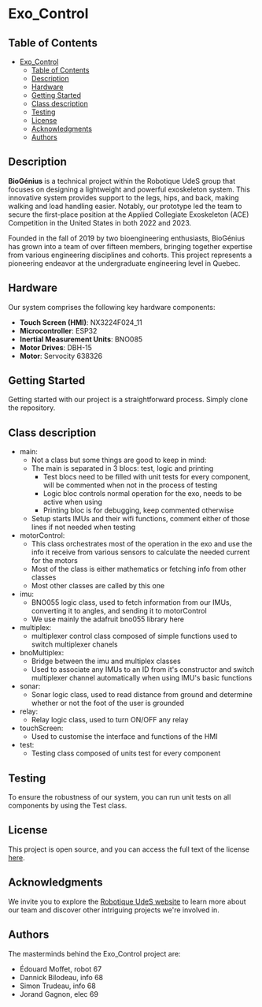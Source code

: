 # Exo_Control

## Table of Contents

- [Exo\_Control](#exo_control)
  - [Table of Contents](#table-of-contents)
  - [Description](#description)
  - [Hardware](#hardware)
  - [Getting Started](#getting-started)
  - [Class description](#class-description)
  - [Testing](#testing)
  - [License](#license)
  - [Acknowledgments](#acknowledgments)
  - [Authors](#authors)

## Description

**BioGénius** is a technical project within the Robotique UdeS group that focuses on designing a lightweight and powerful exoskeleton system. This innovative system provides support to the legs, hips, and back, making walking and load handling easier. Notably, our prototype led the team to secure the first-place position at the Applied Collegiate Exoskeleton (ACE) Competition in the United States in both 2022 and 2023.

Founded in the fall of 2019 by two bioengineering enthusiasts, BioGénius has grown into a team of over fifteen members, bringing together expertise from various engineering disciplines and cohorts. This project represents a pioneering endeavor at the undergraduate engineering level in Quebec.

## Hardware

Our system comprises the following key hardware components:

- **Touch Screen (HMI)**: NX3224F024_11
- **Microcontroller**: ESP32
- **Inertial Measurement Units**: BNO085
- **Motor Drives**: DBH-15
- **Motor**: Servocity 638326

## Getting Started

Getting started with our project is a straightforward process. Simply clone the repository.

## Class description

- main: 
  - Not a class but some things are good to keep in mind:
  - The main is separated in 3 blocs: test, logic and printing
    - Test blocs need to be filled with unit tests for every component, will be commented when not in the process of testing 
    - Logic bloc controls normal operation for the exo, needs to be active when using
    - Printing bloc is for debugging, keep commented otherwise
  - Setup starts IMUs and their wifi functions, comment either of those lines if not needed when testing
- motorControl:
  - This class orchestrates most of the operation in the exo and use the info it receive from various sensors to calculate the needed current for the motors
  - Most of the class is either mathematics or fetching info from other classes
  - Most other classes are called by this one
- imu:
  - BNO055 logic class, used to fetch information from our IMUs, converting it to angles, and sending it to motorControl
  - We use mainly the adafruit bno055 library here
- multiplex:
  - multiplexer control class composed of simple functions used to switch multiplexer chanels
- bnoMultiplex:
  - Bridge between the imu and multiplex classes
  - Used to associate any IMUs to an ID from it's constructor and switch multiplexer channel automatically when using IMU's basic functions
- sonar:
  - Sonar logic class, used to read distance from ground and determine whether or not the foot of the user is grounded
- relay:
  - Relay logic class,  used to turn ON/OFF any relay
- touchScreen:
  - Used to customise the interface and functions of the HMI
- test:
  - Testing class composed of units test for every component
  
## Testing

To ensure the robustness of our system, you can run unit tests on all components by using the Test class.

## License

This project is open source, and you can access the full text of the license [here](link-to-license).

## Acknowledgments

We invite you to explore the [Robotique UdeS website](https://robotiqueudes.ca/) to learn more about our team and discover other intriguing projects we're involved in.

## Authors

The masterminds behind the Exo_Control project are:

- Édouard Moffet, robot 67
- Dannick Bilodeau,  info 68
- Simon Trudeau,  info 68
- Jorand Gagnon,  elec 69
